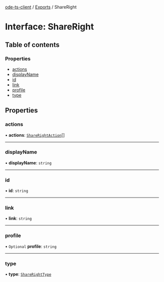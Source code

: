 [ode-ts-client](../README.md) / [Exports](../modules.md) / ShareRight

# Interface: ShareRight

## Table of contents

### Properties

- [actions](ShareRight.md#actions)
- [displayName](ShareRight.md#displayname)
- [id](ShareRight.md#id)
- [link](ShareRight.md#link)
- [profile](ShareRight.md#profile)
- [type](ShareRight.md#type)

## Properties

### actions

• **actions**: [`ShareRightAction`](ShareRightAction.md)[]

___

### displayName

• **displayName**: `string`

___

### id

• **id**: `string`

___

### link

• **link**: `string`

___

### profile

• `Optional` **profile**: `string`

___

### type

• **type**: [`ShareRightType`](../modules.md#sharerighttype)
